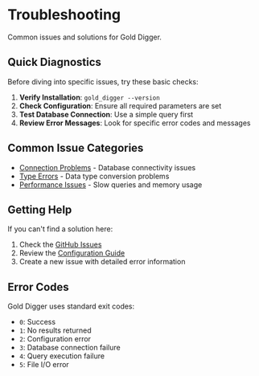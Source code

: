 # Troubleshooting

Common issues and solutions for Gold Digger.

## Quick Diagnostics

Before diving into specific issues, try these basic checks:

1. **Verify Installation**: `gold_digger --version`
2. **Check Configuration**: Ensure all required parameters are set
3. **Test Database Connection**: Use a simple query first
4. **Review Error Messages**: Look for specific error codes and messages

## Common Issue Categories

- [Connection Problems](connection-issues.md) - Database connectivity issues
- [Type Errors](type-errors.md) - Data type conversion problems
- [Performance Issues](performance.md) - Slow queries and memory usage

## Getting Help

If you can't find a solution here:

1. Check the [GitHub Issues](https://github.com/UncleSp1d3r/gold_digger/issues)
2. Review the [Configuration Guide](../usage/configuration.md)
3. Create a new issue with detailed error information

## Error Codes

Gold Digger uses standard exit codes:

- `0`: Success
- `1`: No results returned
- `2`: Configuration error
- `3`: Database connection failure
- `4`: Query execution failure
- `5`: File I/O error
